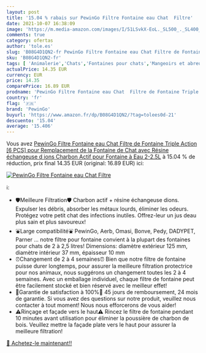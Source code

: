 ```yaml
---
layout: post
title: '15.04 % rabais sur PewinGo Filtre Fontaine eau Chat  Filtre'
date: 2021-10-07 16:38:09
image: 'https://m.media-amazon.com/images/I/51LSvkX-EoL._SL500_._SL400_.jpg'
comments: true
category: ofertas
author: 'tole.es'
slug: 'B08G4D1QN2-fr PewinGo Filtre Fontaine eau Chat Filtre de Fontaine Triple...'
sku: 'B08G4D1QN2-fr'
tags: [ 'Animalerie','Chats','Fontaines pour chats','Mangeoirs et abreuvoirs pour chats','pewingo', ]
actualPrice: 14.35 EUR
currency: EUR
price: 14.35
comparePrice: 16.89 EUR
prodname: 'PewinGo Filtre Fontaine eau Chat  Filtre de Fontaine Triple Action [6 PCS] pour Remplacement de la Fontaine de Chat avec Résine échangeuse d ions  Charbon Actif pour Fontaine à Eau 2-2.5L'
country: 'fr'
flag: '🇫🇷'
brand: 'PewinGo'
buyurl: 'https://www.amazon.fr/dp/B08G4D1QN2/?tag=tolees0d-21'
descuento: '15.04'
average: '15.406'
---
```


Vous avez [PewinGo Filtre Fontaine eau Chat  Filtre de Fontaine Triple Action [6 PCS] pour Remplacement de la Fontaine de Chat avec Résine échangeuse d ions  Charbon Actif pour Fontaine à Eau 2-2.5L](https://www.amazon.fr/dp/B08G4D1QN2/?tag=tolees0d-21)  à  15.04 % de réduction, prix final  14.35 EUR (original: 16.89 EUR) ici:

[![PewinGo Filtre Fontaine eau Chat  Filtre](https://m.media-amazon.com/images/I/51LSvkX-EoL._SL500_._SL400_.jpg)](https://www.amazon.fr/dp/B08G4D1QN2/?tag=tolees0d-21)

ℹ️:

- 🛡️Meilleure Filtration🛡️ Charbon actif + résine échangeuse dions. Expulser les débris, absorber les métaux lourds, éliminer les odeurs. Protégez votre petit chat des infections inutiles. Offrez-leur un jus deau plus sain et plus savoureux!
- ⛲Large compatibilité⛲ PewinGo, Aerb, Omasi, Bonve, Pedy, DADYPET, Parner ... notre filtre pour fontaine convient à la plupart des fontaines pour chats de 2 à 2,5 litres! Dimensions: diamètre extérieur 125 mm, diamètre intérieur 37 mm, épaisseur 10 mm
- ⏰Changement de 2 à 4 semaines⏰ Bien que notre filtre de fontaine puisse durer longtemps, pour assurer la meilleure filtration protectrice pour nos animaux, nous suggérons un changement toutes les 2 à 4 semaines. Avec un emballage individuel, chaque filtre de fontaine peut être facilement stocké et bien réservé avec le meilleur effet!
- 💌Garantie de satisfaction à 100%💌 45 jours de remboursement, 24 mois de garantie. Si vous avez des questions sur notre produit, veuillez nous contacter à tout moment! Nous nous efforcerons de vous aider!
- ⚠️Rinçage et façade vers le haut⚠️ Rincez le filtre de fontaine pendant 10 minutes avant utilisation pour éliminer la poussière de charbon de bois. Veuillez mettre la façade plate vers le haut pour assurer la meilleure filtration!

[🛒 Achetez-le maintenant!!](https://www.amazon.fr/dp/B08G4D1QN2/?tag=tolees0d-21)
